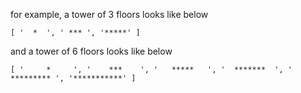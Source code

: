 for example, a tower of 3 floors looks like below

`
[
'  *  ',
' *** ',
'*****'
]
`

and a tower of 6 floors looks like below

`
[
'     *     ',
'    ***    ',
'   *****   ',
'  *******  ',
' ********* ',
'***********'
]
`
